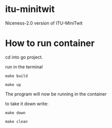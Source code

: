 # itu-minitwit
Niceness-2.0 version of ITU-MiniTwit


# How to run container

cd into go project.

run in the terminal

```
make build
```
```
make up
```

The program will now be running in the container

to take it down write:

```
make down
```

```
make clean
```
